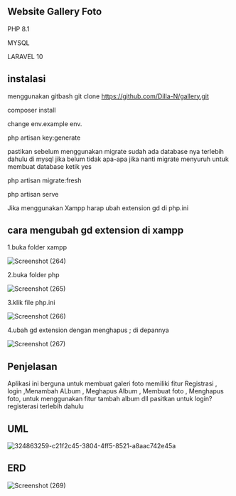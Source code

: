 ## Website Gallery Foto
PHP 8.1

MYSQL

LARAVEL 10
## instalasi
menggunakan gitbash
git clone https://github.com/Dilla-N/gallery.git

composer install

change env.example env.

php artisan key:generate

pastikan sebelum menggunakan migrate sudah ada database nya terlebih dahulu di mysql jika belum tidak apa-apa jika nanti migrate menyuruh untuk membuat database ketik yes

php artisan migrate:fresh

php artisan serve

Jika menggunakan Xampp harap ubah extension gd di php.ini
## cara mengubah gd extension di xampp

1.buka folder xampp


![Screenshot (264)](https://github.com/Dilla-N/gallery/assets/168327966/39189ab4-b53a-498e-a9bd-a2eae69d3ede)

2.buka folder php


![Screenshot (265)](https://github.com/Dilla-N/gallery/assets/168327966/ffea3822-49d3-4861-846a-314d5ab7b0fc)

3.klik file php.ini


![Screenshot (266)](https://github.com/Dilla-N/gallery/assets/168327966/84f4aa79-8570-4e9a-85cd-8189aefb7338)

4.ubah gd extension dengan menghapus ; di depannya


![Screenshot (267)](https://github.com/Dilla-N/gallery/assets/168327966/92ef8444-f36c-4cb8-a985-4463754795a5)


## Penjelasan 
Aplikasi ini berguna untuk membuat galeri foto 
memiliki fitur
Registrasi , login ,Menambah ALbum , Meghapus Album , Membuat foto , Menghapus foto,
untuk menggunakan fitur tambah album dll pasitkan untuk login?registerasi terlebih dahulu

## UML
![324863259-c21f2c45-3804-4ff5-8521-a8aac742e45a](https://github.com/Dilla-N/gallery/assets/168327966/fca99440-e294-4fb8-9fa8-1565cc0e02d5)

## ERD 
![Screenshot (269)](https://github.com/Dilla-N/gallery/assets/168327966/5621879f-2a11-45c7-ab2a-da85fc6cbd47)



